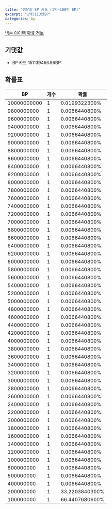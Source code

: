 ```yaml
---
title: "행운의 BP 카드 (1억~100억 BP)"
excerpt: "1억5113만BP"
categories: bp
---
```

[넥슨 아이템 확률 정보](http://iteminfo.nexon.com/probability/fo4?sn=7219)

## 기댓값
  - BP 카드 151139466.96BP

## 확률표

|BP|개수|확률|
|---|---|---|
|10000000000|1|0.0199322300%|
|9800000000|1|0.0066440800%|
|9600000000|1|0.0066440800%|
|9400000000|1|0.0066440800%|
|9200000000|1|0.0066440800%|
|9000000000|1|0.0066440800%|
|8800000000|1|0.0066440800%|
|8600000000|1|0.0066440800%|
|8400000000|1|0.0066440800%|
|8200000000|1|0.0066440800%|
|8000000000|1|0.0066440800%|
|7800000000|1|0.0066440800%|
|7600000000|1|0.0066440800%|
|7400000000|1|0.0066440800%|
|7200000000|1|0.0066440800%|
|7000000000|1|0.0066440800%|
|6800000000|1|0.0066440800%|
|6600000000|1|0.0066440800%|
|6400000000|1|0.0066440800%|
|6200000000|1|0.0066440800%|
|6000000000|1|0.0066440800%|
|5800000000|1|0.0066440800%|
|5600000000|1|0.0066440800%|
|5400000000|1|0.0066440800%|
|5200000000|1|0.0066440800%|
|5000000000|1|0.0066440800%|
|4800000000|1|0.0066440800%|
|4600000000|1|0.0066440800%|
|4400000000|1|0.0066440800%|
|4200000000|1|0.0066440800%|
|4000000000|1|0.0066440800%|
|3800000000|1|0.0066440800%|
|3600000000|1|0.0066440800%|
|3400000000|1|0.0066440800%|
|3200000000|1|0.0066440800%|
|3000000000|1|0.0066440800%|
|2800000000|1|0.0066440800%|
|2600000000|1|0.0066440800%|
|2400000000|1|0.0066440800%|
|2200000000|1|0.0066440800%|
|2000000000|1|0.0066440800%|
|1800000000|1|0.0066440800%|
|1600000000|1|0.0066440800%|
|1400000000|1|0.0066440800%|
|1200000000|1|0.0066440800%|
|1000000000|1|0.0066440800%|
|800000000|1|0.0066440800%|
|600000000|1|0.0066440800%|
|400000000|1|0.0066440800%|
|200000000|1|33.2203840300%|
|100000000|1|66.4407680600%|
